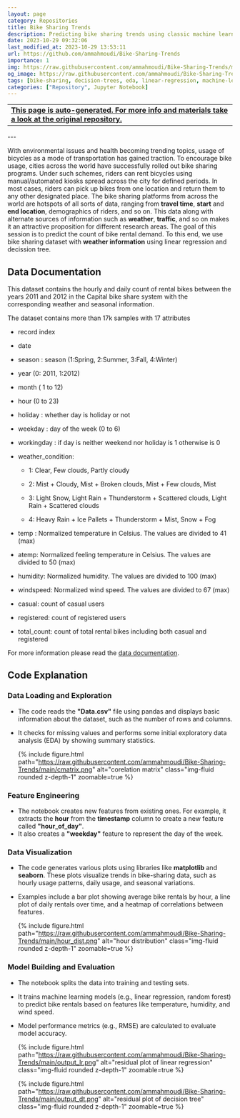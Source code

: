 ```yaml
---
layout: page
category: Repositories
title: Bike Sharing Trends
description: Predicting bike sharing trends using classic machine learning methods (linear regression, decision tree)
date: 2023-10-29 09:32:06 
last_modified_at: 2023-10-29 13:53:11 
url: https://github.com/ammahmoudi/Bike-Sharing-Trends
importance: 1
img: https://raw.githubusercontent.com/ammahmoudi/Bike-Sharing-Trends/main/cmatrix.png
og_image: https://raw.githubusercontent.com/ammahmoudi/Bike-Sharing-Trends/main/cmatrix.png
tags: [bike-sharing, decision-trees, eda, linear-regression, machine-learning, ml]
categories: ["Repository", Jupyter Notebook]
---
```

<div id="open-in-github" > <table class="table-cv list-group-table"> <tbody> <tr>    <td class="list-group-name"><b>   <a href="https://github.com/ammahmoudi/Bike-Sharing-Trends" rel="external nofollow noopener" target="_blank"><i class="fa-brands fa-github"></i> This page is auto-generated. For more info and materials take a look at the original repository.</a> </b></td></tr> </tbody> </table></div>
---

With environmental issues and health becoming trending topics, usage of bicycles as a mode of transportation has gained traction. To encourage bike usage, cities across the world have successfully rolled out bike sharing programs. Under such schemes, riders can rent bicycles using manual/automated kiosks spread across the city for defined periods. In most cases, riders can pick up bikes from one location and return them to any other designated place. The bike sharing platforms from across the world are hotspots of all sorts of data, ranging from **travel time**, **start** and **end location**, demographics of riders, and so on. This data along with alternate sources of information such as **weather**, **traffic**, and so on makes it an attractive proposition for different research areas. The goal of this session is to predict the count of bike rental demand. To this end, we use bike sharing dataset with **weather information** using linear regression and decission tree.

## Data Documentation

This dataset contains the hourly and daily count of rental bikes between the years 2011 and 2012 in the Capital bike share system with the corresponding weather and seasonal information.


The dataset contains more than 17k samples with 17 attributes
  * record index
  * date
  * season : season (1:Spring, 2:Summer, 3:Fall, 4:Winter)
  * year (0: 2011, 1:2012)
  * month ( 1 to 12)
  * hour (0 to 23)
  * holiday : whether day is holiday or not
  * weekday : day of the week (0 to 6)
  * workingday : if day is neither weekend nor holiday is 1 otherwise is 0
  * weather_condition:

    - 1: Clear, Few clouds, Partly cloudy

    - 2: Mist + Cloudy, Mist + Broken clouds, Mist + Few clouds, Mist

    - 3: Light Snow, Light Rain + Thunderstorm + Scattered clouds, Light Rain + Scattered clouds

    - 4: Heavy Rain + Ice Pallets + Thunderstorm + Mist, Snow + Fog

  * temp : Normalized temperature in Celsius. The values are divided to 41 (max)
  * atemp: Normalized feeling temperature in Celsius. The values are divided to 50 (max)
  * humidity: Normalized humidity. The values are divided to 100 (max)
  * windspeed: Normalized wind speed. The values are divided to 67 (max)
  * casual: count of casual users
  * registered: count of registered users
  * total_count: count of total rental bikes including both casual and registered

  For more information please read the [data documentation](https://www.kaggle.com/datasets/lakshmi25npathi/bike-sharing-dataset/data).

## Code Explanation

### **Data Loading and Exploration**
- The code reads the **"Data.csv"** file using pandas and displays basic information about the dataset, such as the number of rows and columns.
- It checks for missing values and performs some initial exploratory data analysis (EDA) by showing summary statistics.

    {% include figure.html path="https://raw.githubusercontent.com/ammahmoudi/Bike-Sharing-Trends/main/cmatrix.png" alt="corelation matrix" class="img-fluid rounded z-depth-1" zoomable=true %}


### **Feature Engineering**
- The notebook creates new features from existing ones. For example, it extracts the **hour** from the **timestamp** column to create a new feature called **"hour_of_day"**.
- It also creates a **"weekday"** feature to represent the day of the week.

### **Data Visualization**
- The code generates various plots using libraries like **matplotlib** and **seaborn**. These plots visualize trends in bike-sharing data, such as hourly usage patterns, daily usage, and seasonal variations.
- Examples include a bar plot showing average bike rentals by hour, a line plot of daily rentals over time, and a heatmap of correlations between features.

    {% include figure.html path="https://raw.githubusercontent.com/ammahmoudi/Bike-Sharing-Trends/main/hour_dist.png" alt="hour distribution" class="img-fluid rounded z-depth-1" zoomable=true %}

### **Model Building and Evaluation**
- The notebook splits the data into training and testing sets.
- It trains machine learning models (e.g., linear regression, random forest) to predict bike rentals based on features like temperature, humidity, and wind speed.
- Model performance metrics (e.g., RMSE) are calculated to evaluate model accuracy.

    {% include figure.html path="https://raw.githubusercontent.com/ammahmoudi/Bike-Sharing-Trends/main/output_lr.png" alt="residual plot of linear regression" class="img-fluid rounded z-depth-1" zoomable=true %}

    {% include figure.html path="https://raw.githubusercontent.com/ammahmoudi/Bike-Sharing-Trends/main/output_dt.png" alt="residual plot of decision tree" class="img-fluid rounded z-depth-1" zoomable=true %}

